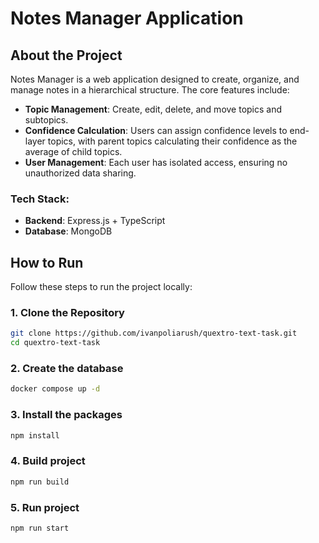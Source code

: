 # Notes Manager Application

## About the Project

Notes Manager is a web application designed to create, organize, and manage notes in a hierarchical structure. The core features include:

- **Topic Management**: Create, edit, delete, and move topics and subtopics.
- **Confidence Calculation**: Users can assign confidence levels to end-layer topics, with parent topics calculating their confidence as the average of child topics.
- **User Management**: Each user has isolated access, ensuring no unauthorized data sharing.

### Tech Stack:

- **Backend**: Express.js + TypeScript
- **Database**: MongoDB

## How to Run

Follow these steps to run the project locally:

### 1. Clone the Repository

```bash
git clone https://github.com/ivanpoliarush/quextro-text-task.git
cd quextro-text-task
```

### 2. Create the database

```bash
docker compose up -d
```

### 3. Install the packages

```bash
npm install
```

### 4. Build project

```bash
npm run build
```

### 5. Run project

```bash
npm run start
```
